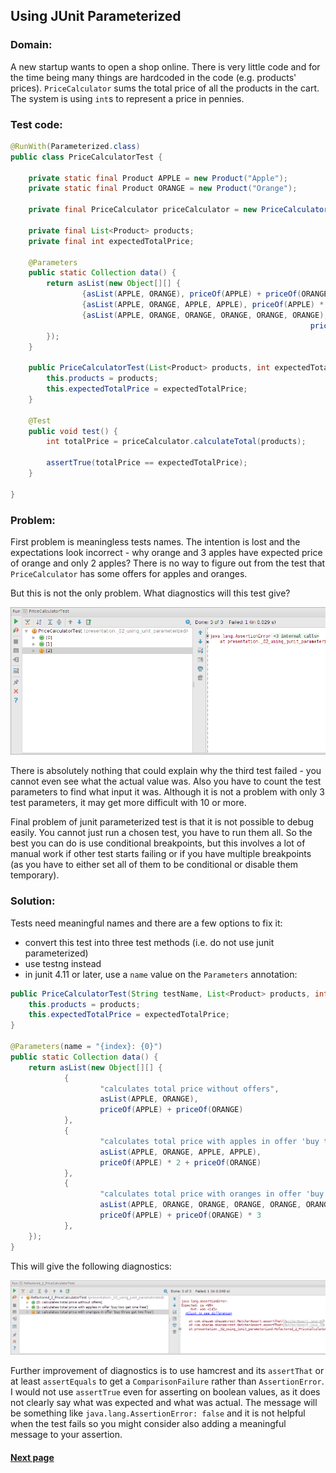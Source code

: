 ## Using JUnit Parameterized


### Domain:

A new startup wants to open a shop online. There is very little code and for the time being many things are hardcoded in the code (e.g. products' prices). ```PriceCalculator``` sums the total price of all the products in the cart. The system is using ```int```s to represent a price in pennies.


### Test code:

```java
@RunWith(Parameterized.class)
public class PriceCalculatorTest {

    private static final Product APPLE = new Product("Apple");
    private static final Product ORANGE = new Product("Orange");

    private final PriceCalculator priceCalculator = new PriceCalculator();

    private final List<Product> products;
    private final int expectedTotalPrice;

    @Parameters
    public static Collection data() {
        return asList(new Object[][] {
                {asList(APPLE, ORANGE), priceOf(APPLE) + priceOf(ORANGE)},
                {asList(APPLE, ORANGE, APPLE, APPLE), priceOf(APPLE) * 2 + priceOf(ORANGE)},
                {asList(APPLE, ORANGE, ORANGE, ORANGE, ORANGE, ORANGE),
                                                                   priceOf(APPLE) + priceOf(ORANGE) * 3},
        });
    }

    public PriceCalculatorTest(List<Product> products, int expectedTotalPrice) {
        this.products = products;
        this.expectedTotalPrice = expectedTotalPrice;
    }

    @Test
    public void test() {
        int totalPrice = priceCalculator.calculateTotal(products);

        assertTrue(totalPrice == expectedTotalPrice);
    }

}
```


### Problem:

First problem is meaningless tests names. The intention is lost and the expectations look incorrect - why orange and 3 apples have expected price of orange and only 2 apples? There is no way to figure out from the test that ```PriceCalculator``` has some offers for apples and oranges.

But this is not the only problem. What diagnostics will this test give?

![alt text](https://github.com/Jarcionek/Bad-Practices-of-Testing/blob/master/src/java/presentation/_02_using_junit_parameterized/02-before-intellij.png)

There is absolutely nothing that could explain why the third test failed - you cannot even see what the actual value was. Also you have to count the test parameters to find what input it was. Although it is not a problem with only 3 test parameters, it may get more difficult with 10 or more.

Final problem of junit parameterized test is that it is not possible to debug easily. You cannot just run a chosen test, you have to run them all. So the best you can do is use conditional breakpoints, but this involves a lot of manual work if other test starts failing or if you have multiple breakpoints (as you have to either set all of them to be conditional or disable them temporary).


### Solution:

Tests need meaningful names and there are a few options to fix it:
- convert this test into three test methods (i.e. do not use junit parameterized)
- use testng instead
- in junit 4.11 or later, use a ```name``` value on the ```Parameters``` annotation:

```java
public PriceCalculatorTest(String testName, List<Product> products, int expectedTotalPrice) {
    this.products = products;
    this.expectedTotalPrice = expectedTotalPrice;
}

@Parameters(name = "{index}: {0}")
public static Collection data() {
    return asList(new Object[][] {
            {
                    "calculates total price without offers",
                    asList(APPLE, ORANGE),
                    priceOf(APPLE) + priceOf(ORANGE)
            },
            {
                    "calculates total price with apples in offer 'buy two get one free'",
                    asList(APPLE, ORANGE, APPLE, APPLE),
                    priceOf(APPLE) * 2 + priceOf(ORANGE)
            },
            {
                    "calculates total price with oranges in offer 'buy three get two free'",
                    asList(APPLE, ORANGE, ORANGE, ORANGE, ORANGE, ORANGE),
                    priceOf(APPLE) + priceOf(ORANGE) * 3
            },
    });
}
```

This will give the following diagnostics:

![alt text](https://github.com/Jarcionek/Bad-Practices-of-Testing/blob/master/src/java/presentation/_02_using_junit_parameterized/02-after-intellij.png)

Further improvement of diagnostics is to use hamcrest and its ```assertThat``` or at least ```assertEquals``` to get a ```ComparisonFailure``` rather than ```AssertionError```. I would not use ```assertTrue``` even for asserting on boolean values, as it does not clearly say what was expected and what was actual. The message will be something like ```java.lang.AssertionError: false``` and it is not helpful when the test fails so you might consider also adding a meaningful message to your assertion.


#### [Next page](https://github.com/Jarcionek/Bad-Practices-of-Testing/blob/master/src/java/presentation/_04_logic_in_the_test/description.md)
